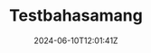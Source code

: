 ---
title: "Testbahasamang"
description: 
date: 2024-06-10T12:01:41Z
license: 
hidden: false
comments: true
---